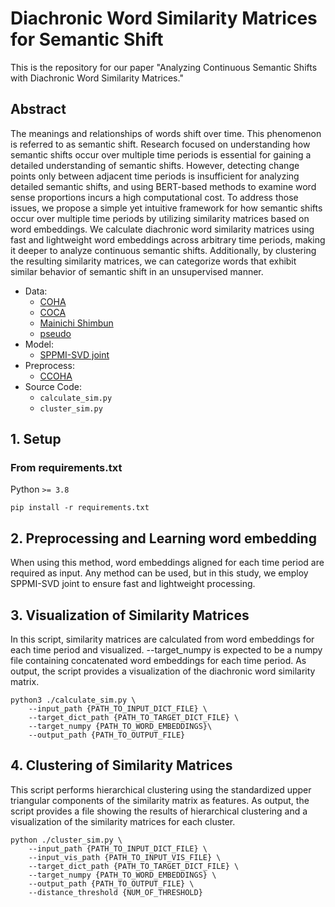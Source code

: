 # Diachronic Word Similarity Matrices for Semantic Shift
This is the repository for our paper "Analyzing Continuous Semantic Shifts with Diachronic Word Similarity Matrices."

## Abstract
The meanings and relationships of words shift over time. 
This phenomenon is referred to as semantic shift.
Research focused on understanding how semantic shifts occur over multiple time periods is essential for gaining a detailed understanding of semantic shifts.
However, detecting change points only between adjacent time periods is insufficient for analyzing detailed semantic shifts, and using BERT-based methods to examine word sense proportions incurs a high computational cost.
To address those issues, we propose a simple yet intuitive framework for how semantic shifts occur over multiple time periods by utilizing similarity matrices based on word embeddings.
We calculate diachronic word similarity matrices using fast and lightweight word embeddings across arbitrary time periods, making it deeper to analyze continuous semantic shifts.
Additionally, by clustering the resulting similarity matrices, we can categorize words that exhibit similar behavior of semantic shift in an unsupervised manner.

- Data:
    - [COHA](https://www.english-corpora.org/coha/)
    - [COCA](https://www.english-corpora.org/coca/)
    - [Mainichi Shimbun](https://mainichi.jp/contents/edu/03.html)
    - [pseudo](https://github.com/alan-turing-institute/room2glo)
- Model:
    - [SPPMI-SVD joint](https://github.com/a1da4/pmi-semantic-difference/tree/main/models/pmi-svd)
- Preprocess:
    - [CCOHA](https://github.com/Reem-Alatrash/CCOHA)
- Source Code:
    - `calculate_sim.py`
    - `cluster_sim.py`

## 1\. Setup
### From requirements.txt
Python `>= 3.8`
```
pip install -r requirements.txt
```

## 2\. Preprocessing and Learning word embedding
When using this method, word embeddings aligned for each time period are required as input.
Any method can be used, but in this study, we employ SPPMI-SVD joint to ensure fast and lightweight processing.

## 3\. Visualization of Similarity Matrices
In this script, similarity matrices are calculated from word embeddings for each time period and visualized.
--target_numpy is expected to be a numpy file containing concatenated word embeddings for each time period.
As output, the script provides a visualization of the diachronic word similarity matrix.

```
python3 ./calculate_sim.py \
    --input_path {PATH_TO_INPUT_DICT_FILE} \
    --target_dict_path {PATH_TO_TARGET_DICT_FILE} \
    --target_numpy {PATH_TO_WORD_EMBEDDINGS}\
    --output_path {PATH_TO_OUTPUT_FILE} 
```

## 4\. Clustering of Similarity Matrices
This script performs hierarchical clustering using the standardized upper triangular components of the similarity matrix as features.
As output, the script provides a file showing the results of hierarchical clustering and a visualization of the similarity matrices for each cluster.

```
python ./cluster_sim.py \
    --input_path {PATH_TO_INPUT_DICT_FILE} \
    --input_vis_path {PATH_TO_INPUT_VIS_FILE} \
    --target_dict_path {PATH_TO_TARGET_DICT_FILE} \
    --target_numpy {PATH_TO_WORD_EMBEDDINGS} \
    --output_path {PATH_TO_OUTPUT_FILE} \
    --distance_threshold {NUM_OF_THRESHOLD}
```
